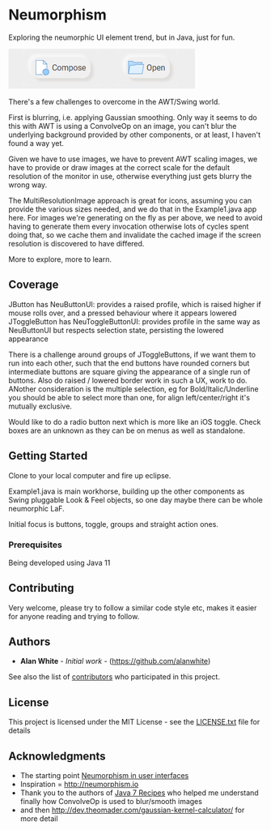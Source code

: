 # Neumorphism

Exploring the neumorphic UI element trend, but in Java, just for fun.

![](Neumorphism/images/buttons.png)

There's a few challenges to overcome in the AWT/Swing world. 

First is blurring, i.e. applying Gaussian smoothing. Only way it seems to do this with AWT is
using a ConvolveOp on an image, you can't blur the underlying background provided by other components, 
or at least, I haven't found a way yet. 

Given we have to use images, we have to prevent AWT scaling images, we have to provide or draw images 
at the correct scale for the default resolution of the monitor in use, otherwise everything just gets blurry the wrong way.

The MultiResolutionImage approach is great for icons, assuming you can provide the various sizes needed, and we do that in 
the Example1.java app here. For images we're generating on the fly as per above, we need to avoid having to generate them 
every invocation otherwise lots of cycles spent doing that, so we cache them and invalidate the cached image if the screen 
resolution is discovered to have differed.

More to explore, more to learn.

## Coverage

JButton has NeuButtonUI: provides a raised profile, which is raised higher if mouse rolls over, and a pressed behaviour where it appears lowered
JToggleButton has NeuToggleButtonUI: provides profile in the same way as NeuButtonUI but respects selection state, persisting the lowered appearance

There is a challenge around groups of JToggleButtons, if we want them to run into each other, such that the end buttons have rounded corners but intermediate
buttons are square giving the appearance of a single run of buttons. Also do raised / lowered border work in such a UX, work to do. ANother consideration is the multiple selection, eg for Bold/Italic/Underline you should be able to select more than one, for align left/center/right it's mutually exclusive.

Would like to do a radio button next which is more like an iOS toggle. Check boxes are an unknown as they can be on menus as well as standalone. 

## Getting Started

Clone to your local computer and fire up eclipse.

Example1.java is main workhorse, building up the other components as Swing pluggable Look & Feel objects,
so one day maybe there can be whole neumorphic LaF.

Initial focus is buttons, toggle, groups and straight action ones.

### Prerequisites

Being developed using Java 11

## Contributing

Very welcome, please try to follow a similar code style etc, makes it easier for anyone reading and trying to follow.

## Authors

* **Alan White** - *Initial work* - (https://github.com/alanwhite)

See also the list of [contributors](https://github.com/alanwhite/neumorphism/contributors) who participated in this project.

## License

This project is licensed under the MIT License - see the [LICENSE.txt](LICENSE.txt) file for details

## Acknowledgments

* The starting point [Neumorphism in user interfaces](https://uxdesign.cc/neumorphism-in-user-interfaces-b47cef3bf3a6)
* Inspiration = http://neumorphism.io
* Thank you to the authors of [Java 7 Recipes](https://books.google.co.uk/books?id=GE20llWQnUwC&printsec=frontcover) who helped me understand finally how ConvolveOp is used to blur/smooth images
* and then http://dev.theomader.com/gaussian-kernel-calculator/ for more detail


